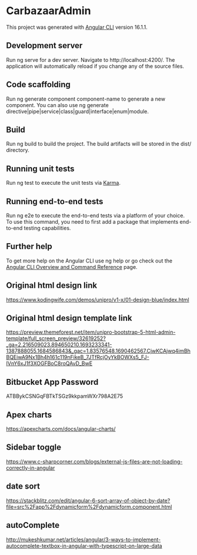 # CarbazaarAdmin

This project was generated with [Angular CLI](https://github.com/angular/angular-cli) version 16.1.1.

## Development server

Run ng serve for a dev server. Navigate to http://localhost:4200/. The application will automatically reload if you change any of the source files.

## Code scaffolding

Run ng generate component component-name to generate a new component. You can also use ng generate directive|pipe|service|class|guard|interface|enum|module.

## Build

Run ng build to build the project. The build artifacts will be stored in the dist/ directory.

## Running unit tests

Run ng test to execute the unit tests via [Karma](https://karma-runner.github.io).

## Running end-to-end tests

Run ng e2e to execute the end-to-end tests via a platform of your choice. To use this command, you need to first add a package that implements end-to-end testing capabilities.

## Further help

To get more help on the Angular CLI use ng help or go check out the [Angular CLI Overview and Command Reference](https://angular.io/cli) page.

## Original html design link

https://www.kodingwife.com/demos/unipro/v1-x/01-design-blue/index.html

## Original html design template link

https://preview.themeforest.net/item/unipro-bootstrap-5-html-admin-template/full_screen_preview/32619252?_ga=2.216509023.894650210.1693233341-1387888055.1684586843&_gac=1.83576548.1690462567.CjwKCAjwq4imBhBQEiwA9Nx1Bh4h161c119nFikeB_7JTfRcjOyYkBOWXs5_FJ-IVnY6xJ1f3XOGFBoC8roQAvD_BwE

## Bitbucket App Password

ATBBykCSNGqFBTkTSGz9kkpamWXr798A2E75

## Apex charts

https://apexcharts.com/docs/angular-charts/

## Sidebar toggle

https://www.c-sharpcorner.com/blogs/external-js-files-are-not-loading-correctly-in-angular

## date sort

https://stackblitz.com/edit/angular-6-sort-array-of-object-by-date?file=src%2Fapp%2Fdynamicform%2Fdynamicform.component.html

## autoComplete

http://mukeshkumar.net/articles/angular/3-ways-to-implement-autocomplete-textbox-in-angular-with-typescript-on-large-data
